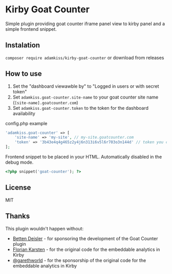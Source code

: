 # Kirby Goat Counter
Simple plugin providing goat counter iframe panel view to kirby panel and a simple frontend snippet.

## Instalation
`composer require adamkiss/kirby-goat-counter`
or download from releases

## How to use
1. Set the "dashboard viewawble by" to "Logged in users or with secret token"
2. Set `adamkiss.goat-counter.site-name` to your goat counter site name (`[site-name].goatcounter.com`)
3. Set `adamkiss.goat-counter.token` to the token for the dashboard availability

config.php example
```php
'adamkiss.goat-counter' => [
	'site-name' => 'my-site', // my-site.goatcounter.com
	'token' => '3b43e4q4g465z2y4j6n313i6v5l6r703o3n144d' // token you can get at https://[site-name].goatcounter.com/settings/main
];
```

Frontend snippet to be placed in your HTML. Automatically disabled in the debug mode.

```php
<?php snippet('goat-counter'); ?>
```

## License

MIT

## Thanks

This plugin wouldn't happen without:
- [Betten Deisler](https://betten-deisler.de) - for sponsoring the development of the Goat Counter plugin
- [Florian Karsten](https://floriankarsten.com/programming) - for the original code for the embeddable analytics in Kirby
- [@garethworld](https://github.com/garethworld) - for the sponsorship of the original code for the embeddable analytics in Kirby